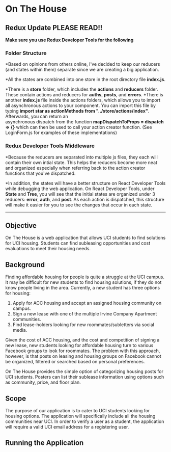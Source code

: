 # On The House

## Redux Update PLEASE READ!!

**Make sure you use Redux Developer Tools for the following**

### Folder Structure
*Based on opinions from others online, I've decided to keep our reducers (and states within them) separate since we are creating a big application.

*All the states are combined into one store in the root directory file **index.js**.

*There is a **store** folder, which includes the **actions** and **reducers** folder.  These contain actions and reducers for **auths**, **posts**, and **errors**.
  *There is another **index.js** file inside the actions folders, which allows you to import all asynchronous actions to your component.    You can import this file by typing **import star as actionMethods from "../store/actions/index"**.  Afterwards, you can return an   
   asynchronous dispatch from the function **mapDispatchToProps = dispatch => {}** which can then be used to call your action creator 
   function. (See LoginForm.js for examples of these implementations)

### Redux Developer Tools Middleware 
*Because the reducers are separated into multiple js files, they each will contain their own intial state.  This helps the reducers become more neat and organized especially when referring back to the action creator functions that you've dispatched.

*In addition, the states will have a better structure on React Developer Tools while debugging the web application.  On React Developer Tools, under **State** and **Tree**, you will see that the initial states are organized under 3 reducers: **error**, **auth**, and **post**.  As each action is dispatched, this structure will make it easier for you to see the changes that occur in each state.

---------------------------------------------------------------------------------------


## Objective

On The House is a web application that allows UCI students to find solutions for UCI housing. Students can find subleasing opportunities and cost evaluations to meet their housing needs.

## Background

Finding affordable housing for people is quite a struggle at the UCI campus. It may be difficult for new students to find housing solutions, if they do not know people living in the area. Currently, a new student has three options for housing: 

1. Apply for ACC housing and accept an assigned housing community on campus.
2. Sign a new lease with one of the multiple Irvine Company Apartment communities.   
3. Find lease-holders looking for new roommates/subletters via social media.

Given the cost of ACC housing, and the cost and competition of signing a new lease, new students looking for affordable housing turn to various Facebook groups to look for roommates. The problem with this approach, however, is that posts on leasing and housing groups on Facebook cannot be organized, filtered or searched based on personal preferences. 

On The House provides the simple option of categorizing housing posts for UCI students. Posters can list their sublease information using options such as community, price, and floor plan.

## Scope

The purpose of our application is to cater to UCI students looking for housing options. The application will specifically include all the housing communities near UCI. In order to verify a user as a student, the application will require a valid UCI email address for a registering user.

## Running the Application

